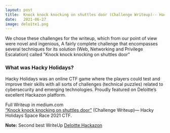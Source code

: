 ```yaml
---
layout: post
title:  Knock knock knocking on shuttles door (Challenge Writeup)-- Hacky Holidays Space Race 2021 CTF.
date:   2021-06-27
image: deloite1.png
---
```


<p class="intro"><span class="dropcap">W</span>e chose these challenges for the writeup, which from our point of view were novel and ingenious, A fairly complete challenge that encompasses several techniques for its solution (Web, Networking and Privilege Escalation) called "Knock knock knocking on shuttles door"</p>

### What was Hacky Holidays?
Hacky Holidays was an online CTF game where the players could test and improve their skills with all sorts of challenges (technical puzzles) related to cybersecurity and emerging technologies. Proudly featured on Deloitte’s excellent Hackazon platform.

Full Writeup in medium.com  
[“Knock knock knocking on shuttles door”](https://medium.com/@leonuz/knock-knock-knocking-on-shuttles-door-challenge-writeup-hacky-holidays-space-race-2021-ctf-263bfbb5a306) (Challenge Writeup)— Hacky Holidays Space Race 2021 CTF.  

**Note:** Second best WriteUp [Deloitte Hackazon](https://hackyholidays.io/)

